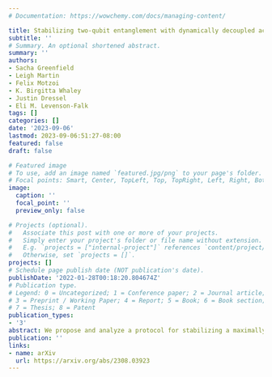 ```yaml
---
# Documentation: https://wowchemy.com/docs/managing-content/

title: Stabilizing two-qubit entanglement with dynamically decoupled active feedback
subtitle: ''
# Summary. An optional shortened abstract.
summary: ''
authors:
- Sacha Greenfield
- Leigh Martin
- Felix Motzoi
- K. Birgitta Whaley
- Justin Dressel
- Eli M. Levenson-Falk
tags: []
categories: []
date: '2023-09-06'
lastmod: 2023-09-06:51:27-08:00
featured: false
draft: false

# Featured image
# To use, add an image named `featured.jpg/png` to your page's folder.
# Focal points: Smart, Center, TopLeft, Top, TopRight, Left, Right, BottomLeft, Bottom, BottomRight.
image:
  caption: ''
  focal_point: ''
  preview_only: false

# Projects (optional).
#   Associate this post with one or more of your projects.
#   Simply enter your project's folder or file name without extension.
#   E.g. `projects = ["internal-project"]` references `content/project/deep-learning/index.md`.
#   Otherwise, set `projects = []`.
projects: []
# Schedule page publish date (NOT publication's date).
publishDate: '2022-01-28T00:18:20.804674Z'
# Publication type.
# Legend: 0 = Uncategorized; 1 = Conference paper; 2 = Journal article;
# 3 = Preprint / Working Paper; 4 = Report; 5 = Book; 6 = Book section;
# 7 = Thesis; 8 = Patent
publication_types:
- '3'
abstract: We propose and analyze a protocol for stabilizing a maximally entangled state of two noninteracting qubits using active state-dependent feedback from a continuous two-qubit half-parity measurement in coordination with a concurrent, non-commuting dynamical decoupling drive. We demonstrate the surprising result that such a drive be simultaneous with the measurement and feedback, and can also be part of the feedback protocol itself. We show that robust stabilization with near-unit fidelity can be achieved even in the presence of realistic nonidealities, such as time delay in the feedback loop, imperfect state-tracking, inefficient measurements, and dephasing from 1/f-distributed qubit-frequency noise. We mitigate feedback-delay error by introducing a forward-state-estimation strategy in the feedback controller that tracks the effects of control signals already in transit.
publication: ''
links:
- name: arXiv
  url: https://arxiv.org/abs/2308.03923
---
```

